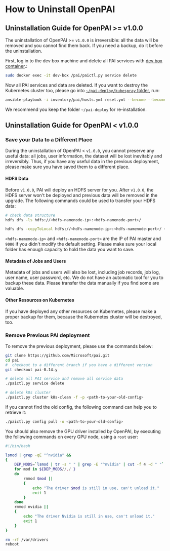 # How to Uninstall OpenPAI

## <div id="gte100-uninstallation">Uninstallation Guide for OpenPAI >= v1.0.0</div>

The uninstallation of OpenPAI >= `v1.0.0` is irreversible: all the data will be removed and you cannot find them back. If you need a backup, do it before the uninstallation.

First, log in to the dev box machine and delete all PAI services with [dev box container](./basic-management-operations.md#pai-service-management-and-paictl).:

```bash
sudo docker exec -it dev-box /pai/paictl.py service delete
```

Now all PAI services and data are deleted. If you want to destroy the Kubernetes cluster too, please go into [`~/pai-deploy/kubespray` folder](installation-guide.md#keep-a-folder), run:

```bash
ansible-playbook -i inventory/pai/hosts.yml reset.yml --become --become-user=root -e "@inventory/pai/openpai.yml"
```

We recommend you keep the folder `~/pai-deploy` for re-installation.

## <div id="lt100-uninstallation">Uninstallation Guide for OpenPAI < v1.0.0<div>

### Save your Data to a Different Place

During the uninstallation of OpenPAI < `v1.0.0`, you cannot preserve any useful data: all jobs, user information, the dataset will be lost inevitably and irreversibly. Thus, if you have any useful data in the previous deployment, please make sure you have saved them to a different place.

#### HDFS Data

Before `v1.0.0`, PAI will deploy an HDFS server for you. After `v1.0.0`, the HDFS server won't be deployed and previous data will be removed in the upgrade. The following commands could be used to transfer your HDFS data:

``` bash
# check data structure
hdfs dfs -ls hdfs://<hdfs-namenode-ip>:<hdfs-namenode-port>/

hdfs dfs -copyToLocal hdfs://<hdfs-namenode-ip>:<hdfs-namenode-port>/ <local-folder>
```

`<hdfs-namenode-ip>` and `<hdfs-namenode-port>` are the IP of PAI master and `9000` if you didn't modify the default setting. Please make sure your local folder has enough capacity to hold the data you want to save.

#### Metadata of Jobs and Users

Metadata of jobs and users will also be lost, including job records, job log, user name, user password, etc. We do not have an automatic tool for you to backup these data. Please transfer the data manually if you find some are valuable.

#### Other Resources on Kubernetes

If you have deployed any other resources on Kubernetes, please make a proper backup for them, because the Kubernetes cluster will be destroyed, too.

### Remove Previous PAI deployment

To remove the previous deployment, please use the commands below:

``` bash
git clone https://github.com/Microsoft/pai.git
cd pai
#  checkout to a different branch if you have a different version
git checkout pai-0.14.y

# delete all PAI service and remove all service data
./paictl.py service delete

# delete k8s cluster
./paictl.py cluster k8s-clean -f -p <path-to-your-old-config>
```

If you cannot find the old config, the following command can help you to retrieve it:

``` bash
./paictl.py config pull -o <path-to-your-old-config>
```

You should also remove the GPU driver installed by OpenPAI, by executing the following commands on every GPU node, using a `root` user:

``` bash
#!/bin/bash

lsmod | grep -qE "^nvidia" &&
{
    DEP_MODS=`lsmod | tr -s " " | grep -E "^nvidia" | cut -f 4 -d " "`
    for mod in ${DEP_MODS//,/ }
    do
        rmmod $mod ||
        {
            echo "The driver $mod is still in use, can't unload it."
            exit 1
        }
    done
    rmmod nvidia ||
    {
        echo "The driver Nvidia is still in use, can't unload it."
        exit 1
    }
}

rm -rf /var/drivers
reboot
```
